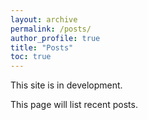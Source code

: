 ```yaml
---
layout: archive
permalink: /posts/
author_profile: true
title: "Posts"
toc: true
---
```


This site is in development.

This page will list recent posts.

